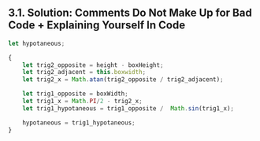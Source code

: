 ## 3.1. Solution: Comments Do Not Make Up for Bad Code + Explaining Yourself In Code

```javascript
let hypotaneous;

{
    let trig2_opposite = height - boxHeight;
    let trig2_adjacent = this.boxwidth;
    let trig2_x = Math.atan(trig2_opposite / trig2_adjacent);

    let trig1_opposite = boxWidth;
    let trig1_x = Math.PI/2 - trig2_x;
    let trig1_hypotaneous = trig1_opposite /  Math.sin(trig1_x);

    hypotaneous = trig1_hypotaneous;
}